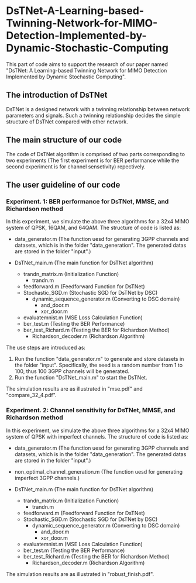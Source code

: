 # DsTNet-A-Learning-based-Twinning-Network-for-MIMO-Detection-Implemented-by-Dynamic-Stochastic-Computing
This part of code aims to support the research of our paper named "DsTNet: A Learning-based Twinning Network for MIMO Detection Implemented by Dynamic Stochastic Computing".
## The introduction of DsTNet
DsTNet is a designed network with a twinning relationship between network parameters and signals. Such a twinning relationship decides the simple structure of DsTNet compared with other network.
## The main structure of our code
The code of DsTNet algorithm is comprised of two parts corresponding to two experiments (The first experiment is for BER performance while the second experiment is for channel sensetivity) repectively.
## The user guideline of our code
### Experiment. 1: BER performance for DsTNet, MMSE, and Richardson method
In this experiment, we simulate the above three algorithms for a 32x4 MIMO system of QPSK, 16QAM, and 64QAM. The structure of code is listed as:

- data_generator.m (The function uesd for generating 3GPP channels and datasets, which is in the folder "data_generation". The generated datas are stored in the folder "input".)

- DsTNet_main.m (The main function for DsTNet algorithm)
    - trandn_matrix.m (Initialization Function)
        - trandn.m
    - feedforward.m (Feedforward Function for DsTNet)
    - Stochastic_SGD.m (Stochastic SGD for DsTNet by DSC)
        - dynamic_sequence_generator.m (Converting to DSC domain)
            - and_door.m
            - xor_door.m
    - evaluatemnist.m (MSE Loss Calculation Function)
    - ber_test.m (Testing the BER Performance)
    - ber_test_Richard.m (Testing the BER for Richardson Method)
        - Richardson_decoder.m (Richardson Algorithm)

The use steps are introduced as:
1. Run the function "data_generator.m" to generate and store datasets in the folder "input". Specifically, the seed is a random number from 1 to 100, thus 100 3GPP channels will be generated.
2. Run the function "DsTNet_main.m" to start the DsTNet.

The simulation results are as illustrated in "mse.pdf" and "compare_32_4.pdf".

### Experiment. 2: Channel sensitivity for DsTNet, MMSE, and Richardson method
In this experiment, we simulate the above three algorithms for a 32x4 MIMO system of QPSK with imperfect channels. The structure of code is listed as:

- data_generator.m (The function uesd for generating 3GPP channels and datasets, which is in the folder "data_generation". The generated datas are stored in the folder "input".)

- non_optimal_channel_generation.m (The function uesd for generating imperfect 3GPP channels.)

- DsTNet_main.m (The main function for DsTNet algorithm)
    - trandn_matrix.m (Initialization Function)
        - trandn.m
    - feedforward.m (Feedforward Function for DsTNet)
    - Stochastic_SGD.m (Stochastic SGD for DsTNet by DSC)
        - dynamic_sequence_generator.m (Converting to DSC domain)
            - and_door.m
            - xor_door.m
    - evaluatemnist.m (MSE Loss Calculation Function)
    - ber_test.m (Testing the BER Performance)
    - ber_test_Richard.m (Testing the BER for Richardson Method)
        - Richardson_decoder.m (Richardson Algorithm)


The simulation results are as illustrated in "robust_finish.pdf".

